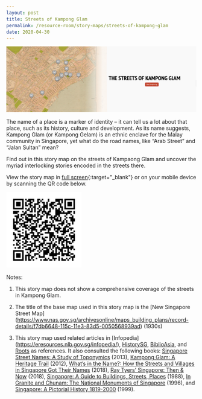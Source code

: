 ```yaml
---
layout: post
title: Streets of Kampong Glam
permalink: /resource-room/story-maps/streets-of-kampong-glam
date: 2020-04-30
---
```


<img src="/images/storymap-image-kampong-glam-streets.png" alt="storymap-kampong-glam-streets"/>

The name of a place is a marker of identity – it can tell us a lot about that place, such as its history, culture and development. As its name suggests, Kampong Glam (or Kampong Gelam) is an ethnic enclave for the Malay community in Singapore, yet what do the road names, like “Arab Street” and “Jalan Sultan” mean? 

Find out in this story map on the streets of Kampaong Glam and uncover the myriad interlocking stories encoded in the streets there.

View the story map in [full screen](https://uploads.knightlab.com/storymapjs/04f5c05311b7e48aadefd0cdd269c308/kampong-glam-its-streets/index.html){:target="_blank"} or on your mobile device by scanning the QR code below.

<img src="/images/qr-code-storymap-kampong-glam-streets.png" alt="qr-code-storymap-kampong-glam-streets" style="width:200px;" />

Notes:
1. This story map does not show a comprehensive coverage of the streets in Kampong Glam.

2. The title of the base map used in this story map is the [New Singapore Street Map] (https://www.nas.gov.sg/archivesonline/maps_building_plans/record-details/f7db6648-115c-11e3-83d5-0050568939ad) (1930s)

3. This story map used related articles in [Infopedia] (https://eresources.nlb.gov.sg/infopedia/), [HistorySG](http://eresources.nlb.gov.sg/history), [BiblioAsia](https://www.nlb.gov.sg/Browse/BiblioAsia.aspx), and [Roots](https://www.roots.sg/) as references. It also consulted the following books: [Singapore Street Names: A Study of Toponymics](https://eservice.nlb.gov.sg/item_holding.aspx?bid=200123850) (2013), [Kampong Glam: A Heritage Trail](https://eservice.nlb.gov.sg/item_holding.aspx?bid=202791317) (2012), [What’s in the Name?: How the Streets and Villages in Singapore Got Their Names](https://eservice.nlb.gov.sg/item_holding.aspx?bid=202924449) (2018), [Ray Tyers’ Singapore: Then & Now](https://eservice.nlb.gov.sg/item_holding.aspx?bid=203784837) (2018), [Singapore: A Guide to Buildings, Streets, Places](http://eservice.nlb.gov.sg/item_holding.aspx?bid=4712298) (1988), [In Granite and Chunam: The National Monuments of Singapore](http://eservice.nlb.gov.sg/item_holding_s.aspx?bid=7919754) (1996), and [Singapore: A Pictorial History 1819-2000](http://eservice.nlb.gov.sg/item_holding.aspx?bid=9651676) (1999).
